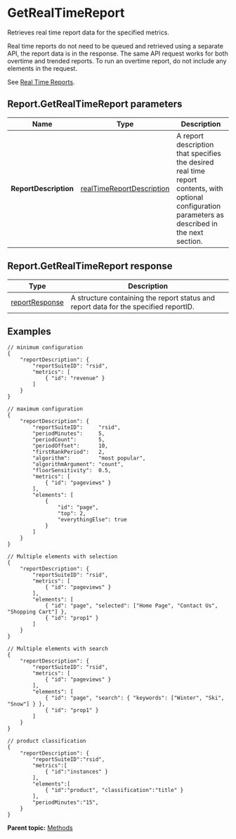 # GetRealTimeReport

Retrieves real time report data for the specified metrics.

Real time reports do not need to be queued and retrieved using a separate API, the report data is in the response. The same API request works for both overtime and trended reports. To run an overtime report, do not include any elements in the request.

See [Real Time Reports](../reference/c_real_time.md#).

## Report.GetRealTimeReport parameters

|Name|Type|Description|
|----|----|-----------|
|**ReportDescription** |[realTimeReportDescription](../data_types/r_realTimeReportDescription.md#) |A report description that specifies the desired real time report contents, with optional configuration parameters as described in the next section.|

## Report.GetRealTimeReport response

|Type|Description|
|----|-----------|
|[reportResponse](../data_types/r_reportResponse.md#) |A structure containing the report status and report data for the specified reportID.|

## Examples

```
// minimum configuration
{
    "reportDescription": {
        "reportSuiteID": "rsid",
        "metrics": [
            { "id": "revenue" }
        ]
    }
}
 
// maximum configuration
{
    "reportDescription": {
        "reportSuiteID":     "rsid",
        "periodMinutes":     5,
        "periodCount":       5,
        "periodOffset":      10,
        "firstRankPeriod":   2,
        "algorithm":         "most popular",
        "algorithmArgument": "count",
        "floorSensitivity":  0.5,
        "metrics": [
            { "id": "pageviews" }
        ],
        "elements": [
            { 
                "id": "page", 
                "top": 2, 
                "everythingElse": true
            }
        ]
    }
}
 
// Multiple elements with selection
{
    "reportDescription": {
        "reportSuiteID": "rsid",
        "metrics": [
            { "id": "pageviews" }
        ],
        "elements": [
            { "id": "page", "selected": ["Home Page", "Contact Us", "Shopping Cart"] },
            { "id": "prop1" }
        ]
    }
}
 
// Multiple elements with search
{
    "reportDescription": {
        "reportSuiteID": "rsid",
        "metrics": [
            { "id": "pageviews" }
        ],
        "elements": [
            { "id": "page", "search": { "keywords": ["Winter", "Ski", "Snow"] } },
            { "id": "prop1" }
        ]
    }
}

// product classification
{
    "reportDescription": {
        "reportSuiteID":"rsid",
        "metrics":[
            { "id":"instances" }
        ],
        "elements":[
            { "id":"product", "classification":"title" }
        ],
        "periodMinutes":"15",
    }
}
```

**Parent topic:** [Methods](../methods/c_reporting_methods.md)

